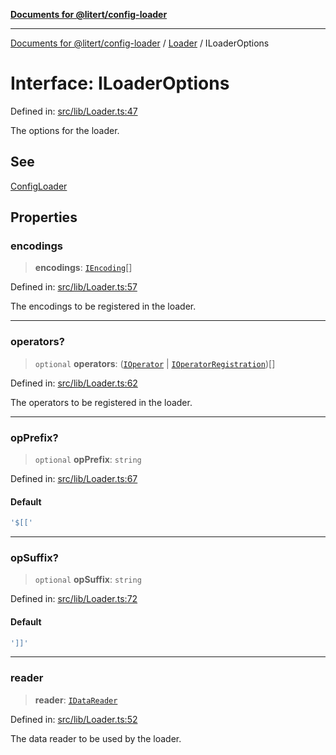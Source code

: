 [**Documents for @litert/config-loader**](../../README.md)

***

[Documents for @litert/config-loader](../../README.md) / [Loader](../README.md) / ILoaderOptions

# Interface: ILoaderOptions

Defined in: [src/lib/Loader.ts:47](https://github.com/litert/config-loader.js/blob/master/src/lib/Loader.ts#L47)

The options for the loader.

## See

[ConfigLoader](../classes/ConfigLoader.md)

## Properties

### encodings

> **encodings**: [`IEncoding`](../../Declaration/interfaces/IEncoding.md)[]

Defined in: [src/lib/Loader.ts:57](https://github.com/litert/config-loader.js/blob/master/src/lib/Loader.ts#L57)

The encodings to be registered in the loader.

***

### operators?

> `optional` **operators**: ([`IOperator`](../../Declaration/interfaces/IOperator.md) \| [`IOperatorRegistration`](IOperatorRegistration.md))[]

Defined in: [src/lib/Loader.ts:62](https://github.com/litert/config-loader.js/blob/master/src/lib/Loader.ts#L62)

The operators to be registered in the loader.

***

### opPrefix?

> `optional` **opPrefix**: `string`

Defined in: [src/lib/Loader.ts:67](https://github.com/litert/config-loader.js/blob/master/src/lib/Loader.ts#L67)

#### Default

```ts
'$[['
```

***

### opSuffix?

> `optional` **opSuffix**: `string`

Defined in: [src/lib/Loader.ts:72](https://github.com/litert/config-loader.js/blob/master/src/lib/Loader.ts#L72)

#### Default

```ts
']]'
```

***

### reader

> **reader**: [`IDataReader`](../../Declaration/interfaces/IDataReader.md)

Defined in: [src/lib/Loader.ts:52](https://github.com/litert/config-loader.js/blob/master/src/lib/Loader.ts#L52)

The data reader to be used by the loader.
